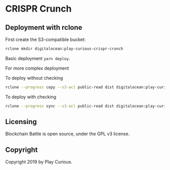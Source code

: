 # CRISPR Crunch

## Deployment with rclone

First create the S3-compatible bucket:

```bash
rclone mkdir digitalocean:play-curious-crispr-crunch
```

Basic deployment `yarn deploy`.

For more complex deployment

To deploy without checking

```bash
rclone --progress copy --s3-acl public-read dist digitalocean:play-curious-crispr-crunch --no-check-dest
```

To deploy with checking

```bash
rclone --progress sync --s3-acl public-read dist digitalocean:play-curious-crispr-crunch
```

## Licensing

Blockchain Battle is open source, under the GPL v3 license.

## Copyright

Copyright 2019 by Play Curious.
